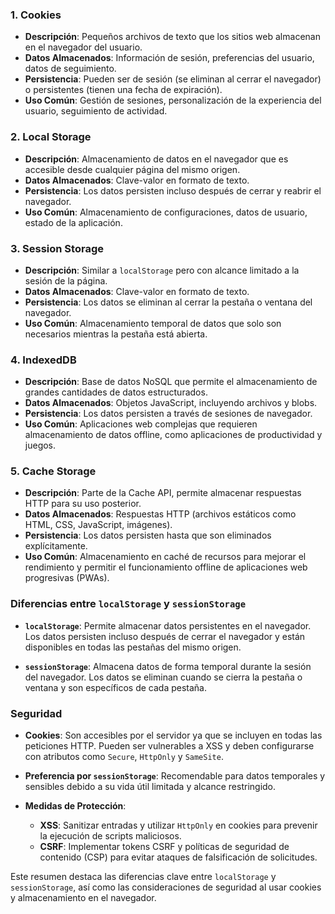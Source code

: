 ### 1. **Cookies**
- **Descripción**: Pequeños archivos de texto que los sitios web almacenan en el navegador del usuario.
- **Datos Almacenados**: Información de sesión, preferencias del usuario, datos de seguimiento.
- **Persistencia**: Pueden ser de sesión (se eliminan al cerrar el navegador) o persistentes (tienen una fecha de expiración).
- **Uso Común**: Gestión de sesiones, personalización de la experiencia del usuario, seguimiento de actividad.

### 2. **Local Storage**
- **Descripción**: Almacenamiento de datos en el navegador que es accesible desde cualquier página del mismo origen.
- **Datos Almacenados**: Clave-valor en formato de texto.
- **Persistencia**: Los datos persisten incluso después de cerrar y reabrir el navegador.
- **Uso Común**: Almacenamiento de configuraciones, datos de usuario, estado de la aplicación.

### 3. **Session Storage**
- **Descripción**: Similar a `localStorage` pero con alcance limitado a la sesión de la página.
- **Datos Almacenados**: Clave-valor en formato de texto.
- **Persistencia**: Los datos se eliminan al cerrar la pestaña o ventana del navegador.
- **Uso Común**: Almacenamiento temporal de datos que solo son necesarios mientras la pestaña está abierta.

### 4. **IndexedDB**
- **Descripción**: Base de datos NoSQL que permite el almacenamiento de grandes cantidades de datos estructurados.
- **Datos Almacenados**: Objetos JavaScript, incluyendo archivos y blobs.
- **Persistencia**: Los datos persisten a través de sesiones de navegador.
- **Uso Común**: Aplicaciones web complejas que requieren almacenamiento de datos offline, como aplicaciones de productividad y juegos.

### 5. **Cache Storage**
- **Descripción**: Parte de la Cache API, permite almacenar respuestas HTTP para su uso posterior.
- **Datos Almacenados**: Respuestas HTTP (archivos estáticos como HTML, CSS, JavaScript, imágenes).
- **Persistencia**: Los datos persisten hasta que son eliminados explícitamente.
- **Uso Común**: Almacenamiento en caché de recursos para mejorar el rendimiento y permitir el funcionamiento offline de aplicaciones web progresivas (PWAs).

### Diferencias entre `localStorage` y `sessionStorage`

- **`localStorage`**: Permite almacenar datos persistentes en el navegador. Los datos persisten incluso después de cerrar el navegador y están disponibles en todas las pestañas del mismo origen.
  
- **`sessionStorage`**: Almacena datos de forma temporal durante la sesión del navegador. Los datos se eliminan cuando se cierra la pestaña o ventana y son específicos de cada pestaña.

### Seguridad

- **Cookies**: Son accesibles por el servidor ya que se incluyen en todas las peticiones HTTP. Pueden ser vulnerables a XSS y deben configurarse con atributos como `Secure`, `HttpOnly` y `SameSite`.
  
- **Preferencia por `sessionStorage`**: Recomendable para datos temporales y sensibles debido a su vida útil limitada y alcance restringido.

- **Medidas de Protección**:
  - **XSS**: Sanitizar entradas y utilizar `HttpOnly` en cookies para prevenir la ejecución de scripts maliciosos.
  - **CSRF**: Implementar tokens CSRF y políticas de seguridad de contenido (CSP) para evitar ataques de falsificación de solicitudes.

Este resumen destaca las diferencias clave entre `localStorage` y `sessionStorage`, así como las consideraciones de seguridad al usar cookies y almacenamiento en el navegador.